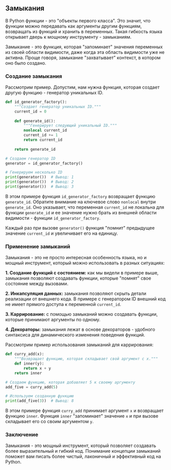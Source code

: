 ## Замыкания

В Python функции - это "объекты первого класса". Это значит, что функции можно передавать как аргументы другим функциям, возвращать из функций и хранить в переменных. Такая гибкость языка открывает дверь к мощному инструменту - замыканиям.

Замыкание - это функция, которая "запоминает" значения переменных из своей области видимости, даже когда эта область видимости уже не активна. Проще говоря, замыкание "захватывает" контекст, в котором оно было создано.

### Создание замыкания

Рассмотрим пример. Допустим, нам нужна функция, которая создает другую функцию - генератор уникальных ID.

```python
def id_generator_factory():
    """Создает генератор уникальных ID."""
    current_id = 0
    
    def generate_id():
        """Генерирует следующий уникальный ID."""
        nonlocal current_id
        current_id += 1
        return current_id
    
    return generate_id

# Создаем генератор ID
generator = id_generator_factory()

# Генерируем несколько ID
print(generator())  # Вывод: 1
print(generator())  # Вывод: 2
print(generator())  # Вывод: 3
```

В этом примере функция `id_generator_factory`  возвращает функцию `generate_id`. Обратите внимание на ключевое слово `nonlocal` внутри `generate_id`. Оно указывает, что переменная `current_id` не локальна для функции `generate_id` и ее значение нужно брать из внешней области видимости - функции `id_generator_factory`. 

Каждый раз при вызове `generator()` функция "помнит" предыдущее значение `current_id` и увеличивает его на единицу. 

### Применение замыканий

Замыкания - это не просто интересная особенность языка, но и мощный инструмент, который можно использовать в разных ситуациях:

**1. Создание функций с состоянием:** как мы видели в примере выше, замыкания позволяют создавать функции, которые "помнят" свое состояние между вызовами. 

**2. Инкапсуляция данных:** замыкания позволяют скрыть детали реализации от внешнего кода. В примере с генератором ID внешний код не имеет прямого доступа к переменной `current_id`. 

**3. Каррирование:** с помощью замыканий можно создавать функции, которые принимают аргументы по одному. 

**4. Декораторы:** замыкания лежат в основе декораторов -  удобного синтаксиса для динамического изменения поведения функций.

Рассмотрим пример использования замыканий для каррирования:

```python
def curry_add(x):
    """Возвращает функцию, которая складывает свой аргумент с x."""
    def inner(y):
        return x + y
    return inner

# Создаем функцию, которая добавляет 5 к своему аргументу
add_five = curry_add(5)

# Используем созданную функцию
print(add_five(3))  # Вывод: 8
```

В этом примере функция `curry_add` принимает аргумент `x` и возвращает функцию `inner`. Функция `inner` "запоминает" значение `x` и при вызове складывает его со своим аргументом `y`.

### Заключение

Замыкания - это мощный инструмент, который позволяет создавать более выразительный и гибкий код. Понимание концепции замыканий поможет вам писать более чистый, лаконичный и эффективный код на Python. 

